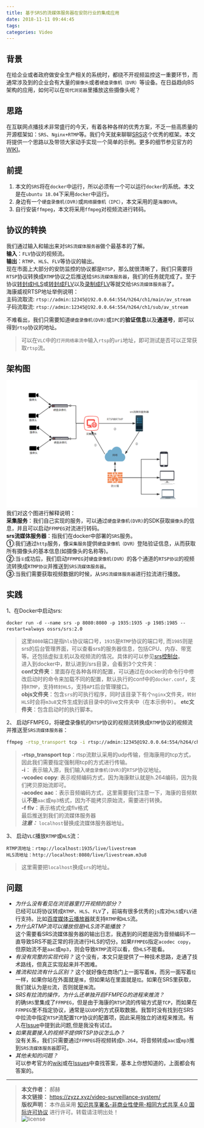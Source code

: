 ```yaml
---
title: 基于SRS的流媒体服务器在安防行业的集成应用
date: 2018-11-11 09:44:45
tags:
categories: Video
---
```


## 背景
在给企业或者政府做安全生产相关的系统时，都绕不开视频监控这一重要环节，而通常涉及到的企业会有大量的`摄像头`或者`硬盘录像机（DVR）`等设备。在日益趋向BS架构的应用，如何可以在`现代浏览器`里播放这些摄像头呢？

## 思路
在互联网点播技术非常盛行的今天，有着各种各样的优秀方案，不乏一些高质量的开源框架如：`SRS`、`Nginx+RTMP`等。我们今天就来聊聊[SRS](https://github.com/ossrs/srs)这个优秀的框架。本文将提供一个思路以及带领大家动手实现一个简单的示例。更多的细节参见官方的[WIKI](https://github.com/ossrs/srs/wiki)。

## 前提
1. 本文的`SRS`将在`docker`中运行，所以必须有一个可以运行`docker`的系统。本文是在`ubuntu 18.04`下采用`docker`中运行。
1. 身边有一个`硬盘录像机(DVR)`或`网络摄像机（IPC）`，本文采用的是`海康DVR`。
1. 自行安装`ffmpeg`，本文将采用`ffmpeg`对视频流进行转码。

<!-- more -->

## 协议的转换
我们通过输入和输出来对`SRS流媒体服务器`做个最基本的了解。    
**输入**：`FLV`协议的视频流。  
**输出**：`RTMP`、`HLS`、`FLV`等协议的输出。  
现在市面上大部分的安防监控的协议都是`RTSP`，那么就很清晰了，我们只需要将`RTSP`协议转换成`RTMP`协议之后推送给`SRS流媒体服务器`，我们的任务就完成了。至于协议[转封成HLS](https://github.com/ossrs/srs/wiki/v2_CN_SampleHLS)或[转封成FLV](https://github.com/ossrs/srs/wiki/v2_CN_SampleHttpFlv)以及[录制成FLV](https://github.com/ossrs/srs/wiki/v2_CN_DVR)等就交给`SRS流媒体服务器`了。  
海康威视RTSP地址举例说明：  
主码流取流: `rtsp://admin:12345@192.0.0.64:554/h264/ch1/main/av_stream`  
子码流取流:   `rtsp://admin:12345@192.0.0.64:554/h264/ch1/sub/av_stream` 

不难看出，我们只需要知道`硬盘录像机(DVR)`或`IPC`的**验证信息**以及**通道号**，即可以得到`rtsp`协议的地址。
> 可以在`VLC`中的`打开网络串流中`输入`rtsp`的`uri`地址，即可测试是否可以正常获取`rtsp`流。

## 架构图
![BASIC ARCHITECTURE](video-surveillance-system/安防视频集成监控方案.png)   
我们对这个图进行解释说明：  
**采集服务**：我们自己实现的服务，可以通过`硬盘录像机(DVR)`的SDK获取`摄像头`的信息，并且可以启动`FFMPEG`对流进行转码。  
**srs流媒体服务器**：指我们在docker中部署的`SRS`服务。  
**①**:我们通过`http`服务，像`采集服务`提供`硬盘录像机（DVR）`登陆验证信息，从而获取所有摄像头的基本信息(如摄像头的名称等)。  
**②**:当`①`成功后，我们启动`FFMPEG`对`硬盘录像机(DVR）`的各个通道的`RTSP协议`的视频流转换成`RTMP协议`并推送到`SRS流媒体服务器`。  
**③**:当我们需要获取视频数据的时候，从`SRS流媒体服务器`进行拉流进行播放。

## 实践

1、在Docker中启动srs:
```docker
docker run -d --name srs -p 8080:8080 -p 1935:1935 -p 1985:1985 --restart=always ossrs/srs:2.0  
```
> 这里`8080`端口是指`hls`协议端口号，`1935`是`RTMP`协议的端口号, 而`1985`则是srs的后台管理界面，可以查看srs的服务器信息，包括CPU、内存、带宽等。还包括虚拟主机以及视频流的情况。具体的可以参见[srs控制台](http://ossrs.net:1985/console/ng_index.html#/connect?host=ossrs.net&port=1985)。  
进入到docker中，默认进到/srs目录，会看到3个文件夹：  
**conf文件夹**：里面存在各种各样的配置，可以通过在docker的命令行中修改启动时的命令来加载不同的配置，默认执行的conf中的`docker.conf`，支持`RTMP`，支持`转封HLS`，支持`API`后台管理接口。  
**objs文件夹**：包含`srs`的可执行程序，同时该目录下有个`nginx`文件夹，`转封HLS`时会将`m3u8`文件生成到该目录中的live文件夹中（在本示例中）。
**etc文件夹**：包含启动时的执行脚本。  

2、 启动FFMPEG，将硬盘录像机的`RTSP`协议的视频流转换成`RTMP`协议的视频流并推送至`SRS流媒体服务器`：
```bash
ffmpeg -rtsp_transport tcp -i rtsp://admin:12345@192.0.0.64:554/h264/ch1/main/av_stream -vcodec copy -acodec aac -f flv rtmp://localhost:1935/live/livestream
```
> **-rtsp_transport tcp**：rtsp流默认采用的udp传输，但海康用的tcp方式，因此我们需要指定强制用tcp的方式进行传输。  
**-i**： 表示输入源，我们输入`硬盘录像机(DVR)`的`RTSP`协议地址。  
**-vcodec copy**: 表示视频编码方式，因为海康默认就是h.264编码，因为我们拷贝原始流即可。  
**-acodec aac**：表示音频编码方式，这里需要我们注意一下，海康的音频默认**不是**`aac`或`mp3`格式，因为不能拷贝原始流，需要进行转换。  
**-f flv**：表示格式化成flv格式  
最后推送到我们的流媒体服务器  
***注意：*** `localhost`替换成流媒体服务器地址。

3、 启动`VLC`播放`RTMP`或`HLS`流：
```
RTMP流地址：rtmp://localhost:1935/live/livestream
HLS流地址：http://localhost:8080/live/livestream.m3u8
```
> 这里需要把`localhost`换成`srs`的地址。
## 问题

- *为什么没有看见在浏览器里打开视频的部分？*  
已经可以将协议转成`RTMP`、`HLS`、`FLV`了，前端有很多优秀的`js`库对`HLS`或`FLV`进行支持。比如[百度媒体云播放器](https://cloud.baidu.com/doc/MCT/PlayerSDK.html#PlayerSDK)就支持`RTMP`和`HLS`流。
- *为什么RTMP流可以播放但是HLS流不能播放？*  
这个需要看SRS流媒体服务器的输出日志，我遇到的问题是因为音频编码不一直导致SRS不能正常的将流进行HLS的切分。如果`FFMPEG`指定`acodec copy`，但原始流不是`aac`或`mp3`，则会导致`RTMP`流可以看，但`HLS`不能看。
- *有没有完整的实现代码？* 
这个没有，本文只是提供了一种技术思路，走通了技术路线，但真正实现起来并不困难。
- *推流和拉流有什么区别？* 
这个就好像在商场门上一面写着`推`，而另一面写着`拉`一样，如果你站在外面就是`推`，但如果站在里面就是`拉`。如果在SRS里获取，我们就认为是`拉`流，否则就是`推`流。
- *SRS有拉流的操作，为什么还单独开启FFMPEG的进程来推流？*  
的确`SRS`里集成了`FFMPEG`，但是由于海康的`RTSP`流的传输方式是`TCP`，而如果在`FFMPEG`里不指定协议，通常是以`UDP`的方式获取数据。我暂时没有找到在SRS中拉流中指定`RTSP`流配置`TCP`协议的配置项，因此采用独立的进程来推流。有人在[Issue](https://github.com/ossrs/srs/issues/975)中提到此问题,但是我没有试过。
- *如果我要接入的视频不提供RTSP协议怎么办？*  
没有关系，我们只需要通过`FFMPEG`将视频转成`h.264`，将音频转成`aac`或`mp3`推到`SRS流媒体服务器`即可。
- *其他未知的问题？*  
可以参考官方的[wiki](https://github.com/ossrs/srs/wiki)或在[Issues](https://github.com/ossrs/srs/issues)中查找答案，基本上你想知道的，上面都会有答案的。

---
> **本文作者：** 郝赫   
> **本文链接：** https://zyzz.xyz/video-surveillance-system/   
> **版权声明：** 本作品采用 [知识共享署名-非商业性使用-相同方式共享 4.0 国际许可协议](https://creativecommons.org/licenses/by-nc-sa/4.0/deed.zh) 进行许可。转载请注明出处！  
> ![license](https://i.creativecommons.org/l/by-nc-sa/4.0/88x31.png)
